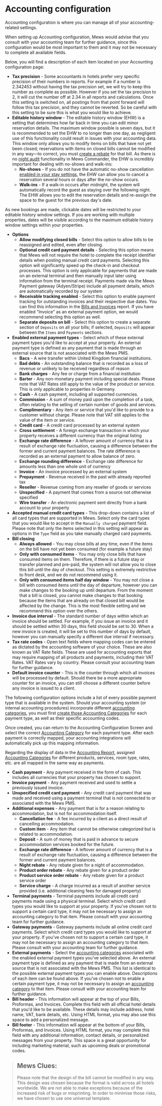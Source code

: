 # Accounting configuration

Accounting configuration is where you can manage all of your accounting-related settings.

When setting up Accounting configuration, Mews would advise that you consult with your accounting team for further guidance, since this configuration would be most important to them and it may not be necessary to complete all available fields.

Below, you will find a description of each item located on your Accounting configuration page:

* **Tax precision** - Some accountants in hotels prefer very specific precision of their numbers in reports. For example if a number is 2.342453 without having the tax precision set, we will try to keep this number as complete as possible. However if you set the tax precision to 2, it will cut the number off at 2.34 in all reports and calculations. Once this setting is switched on, all postings from that point forward will follow this tax precision, and they cannot be reverted. So be careful with this setting to be sure this is what you would like to achieve.
* **Editable history window** - The editable history window \(EHW\) is a setting that determines how far back in time you can edit minor reservation details. The maximum window possible is seven days, but it is recommended to set the EHW to no longer than one day, as negligent use of this functionality could result in issues with your accounting data. This window only allows you to modify items on bills that have not yet been closed; reservations with items on closed bills cannot be modified in any way—to correct, you must [create a rebate](https://mews-systems.gitbook.io/guide/commander/profiles/customer-profile/billing/rebate-bills) for that bill. As there is no [night audit](https://mews-systems.gitbook.io/guide/commander/about-commander#night-audit) functionality in Mews Commander, the EHW is incredibly important for dealing with no-shows and walk-ins:
  * **No-shows** - If you do not have the automatic no-show cancellation [enabled in your stay settings](https://mews-systems.gitbook.io/guide/commander/settings/sales-settings/services/stay-services#options), the EHW can allow you to cancel a reservation several hours or days after the no-show occurs.
  * **Walk-ins** - If a walk-in occurs after midnight, the system will automatically record the guest as staying over the following night. The EHW allows you to edit the reservation details and re-assign the space to the guest for the previous day's date.

As new bookings are made, clickable dates will be restricted to your editable history window settings. If you are working with multiple properties, dates will be visible according to the maximum editable history window settings within your properties.

* **Options**
  * **Allow modifying closed bills** - Select this option to allow bills to be reassigned and edited, even after closing.
  * **Optional credit card payment details** - Selecting this option means that Mews will not require the hotel to complete the receipt identifier details when posting manual credit card payments. Selecting this option will significantly speed up the check-in and checkout processes. This option is only applicable for payments that are made on an external terminal and then manually input later using information from the terminal receipt. Payments made via the Mews Payment gateway \(Adyen/Stripe\) include all payment details, which are automatically recorded by our system
  * **Receivable tracking enabled** - Select this option to enable payment tracking for outstanding invoices and their respective due dates. You can find this information in the [Bills and Invoices](../../reports/bills-and-invoices.md) report. If you have enabled "Invoice" as an external payment option, we would recommend selecting this option as well.
  * **Separate deposits on bill** - Select this option to create a separate section of `Deposits` on all your bills; if selected, `Deposits` will appear between the `Items` and `Payments` sections.
* **Enabled external payment types** - Select which of these external payment types you'd like to accept at your property. An external payment type is defined as any payment that is made through an external source that is not associated with the Mews PMS.
  * **Bacs** - A wire transfer within United Kingdom financial institutions.
  * **Bad debts** - An outstanding balance that is recorded as a loss of revenue or unlikely to be received regardless of reason
  * **Bank charges** - Any fee or charge from a financial institution 
  * **Barter** - Any non-monetary payment including special deals. Please note that VAT Rates still apply to the value of the product or service. This is only applicable to properties in Germany.
  * **Cash** - A cash payment, including all supported currencies. 
  * **Commission** - A sum of money paid upon the completion of a task, often relating to the selling of certain number of goods and services.
  * **Complimentary** - Any item or service that you'd like to provide to a customer without charge. Please note that VAT still applies to the value of the item or service. 
  * **Credit card** - A credit card processed by an external system
  * **Cross settlement** - A foreign exchange transaction in which your property receives a different currency than the original listing
  * **Exchange rate difference** - A leftover amount of currency that is a result of exchange rate fluctuation, causing a difference between the former and current payment balances. The rate difference is recorded as an external payment to allow balance of zero.
  * **Exchange rounding difference** - Exchange rate difference for amounts less than one whole unit of currency
  * **Invoice** - An invoice processed by an external system
  * **Prepayment** - Revenue received in the past with already reported tax
  * **Reseller** - Revenue coming from any reseller of goods or services
  * **Unspecified** - A payment that comes from a source not otherwise specified 
  * **Wire transfer** - An electronic payment sent directly from a bank account to your property
* **Accepted manual credit card types** - This drop-down contains a list of all card types that are supported in Mews. Select only the card types that you would like to accept in the `Manually charged` payment field. Please note that only the items selected in this setting will appear as options in the `Type` field as you take manually charged card payments. 
* **Bill closing**
  * **Always allowed** - You may close bills at any time, even if the items on the bill have not yet been consumed \(for example a future stay\)
  * **Only with consumed items** - You may only close bills that have consumed items on them. Therefore, if there is a future stay or transfer planned and pre-paid, the system will not allow you to close this bill until the day of checkout. This setting is extremely restrictive to front desk, and we do not recommend using it.
  * **Only with consumed items half day window** - You may not close a bill with consumed items until the day of departure, however you can make changes to the booking up until departure. From the moment that a bill is closed, you cannot make changes to that booking because the items that are already on that closed bill would be affected by the change. This is the most flexible setting and we recommend this option over the others.
* **Invoice due interval** - The standard number of days within which an invoice should be settled. For example, if you issue an invoice and it should be settled within 30 days, this field should be set to 30. When a new invoice is created, it will be set to this number of days by default, however you can manually specify a different due interval if necessary.
* **Tax rate codes** - Open text fields where mapping codes can be entered as dictated by the accounting software of your choice. These are also known as VAT Rate fields. These are used for accounting exports that may require mapping of all products and payments, including their VAT Rates. VAT Rates vary by country. Please consult your accounting team for further guidance.
* **Default invoice counter** - This is the counter through which all invoices will be processed by default. Should there be a more appropriate counter for an invoice, you can still choose a different counter before any invoice is issued to a client. 

The following configuration options include a list of every possible payment type that is available in the system. Should your accounting system \(or internal accounting procedures\) incorporate different [accounting categories](accounting-categories.md), you must first [create those Accounting Categories](https://github.com/mews-systems/commander-guide/tree/aba4aad5c9d2bc8ec74b2a6c202f25d981c8b45b/settings/finance-settings/accounting-categories/create-an-accounting-category.md) for each payment type, as well as their specific accounting codes.

Once created, you can return to the Accounting Configuration Screen and select the correct [Accounting Category](accounting-categories.md) for each payment type. After each payment is correctly mapped, your accounting integrations will automatically pick up this mapping information.

Regarding the display of data in the [Accounting Report](../../reports/accounting-report.md), assigned [Accounting Categories](accounting-categories.md) for different products, services, room type, rates, etc. are all mapped in the same way as payments.

* **Cash payment** - Any payment received in the form of cash. This includes all currencies that your property has chosen to support. 
* **Invoice payment** - Any payment received and used to settle a previously issued invoice. 
* **Unspecified credit card payment** - Any credit card payment that was made and received using a payment terminal that is not connected to or associated with the Mews PMS.
* **Additional expenses** - Any payment that is for a reason relating to accommodation, but is not for accommodation itself.
  * **Cancellation fee** - A fee incurred by a client as a direct result of cancelling accommodation. 
  * **Custom item** - Any item that cannot be otherwise categorized but is related to accommodation. 
  * **Deposit** - A sum of money that is paid in advance to secure accommodation services booked for the future.
  * **Exchange rate difference** - A leftover amount of currency that is a result of exchange rate fluctuation, causing a difference between the former and current payment balances. 
  * **Night rebate** - Any rebate given for a night of accommodation. 
  * **Product order rebate** - Any rebate given for a product order
  * **Product service order rebate** - Any rebate given for a product service order
  * **Service charge** - A charge incurred as a result of another service provided \(i.e. additional cleaning fees for damaged property\)
* **Terminal payments** - Terminal payments include all credit card payments made using a physical terminal. Select which credit card types you would like to support at your property. If you've chosen not to support a certain card type, it may not be necessary to assign an accounting category to that item. Please consult with your accounting team for further guidance.
* **Gateway payments** - Gateway payments include all online credit card payments. Select which credit card types you would like to support at your property. If you've chosen not to support a certain card type, it may not be necessary to assign an accounting category to that item. Please consult with your accounting team for further guidance.
* **External payments** - Select the [accounting categories](accounting-categories.md) associated with the enabled external payment types you've selected above. An external payment type is defined as any payment that is made from an external source that is not associated with the Mews PMS. This list is identical to the possible external payment types you can enable above. Descriptions of each item can be found above. If you've chosen not to enable a certain payment type, it may not be necessary to assign an [accounting category](accounting-categories.md) to that item. Please consult with your accounting team for further guidance.
* **Bill header** - This information will appear at the top of your Bills, Proformas, and Invoices. Complete this field with all official hotel details that you'd like to be available. These details may include address, hotel name, VAT, bank details, etc. Using HTML format, you may also use this space to add a personalized message.
* **Bill footer** - This information will appear at the bottom of your Bills, Proformas, and Invoices. Using HTML format, you may complete this field with any additional information, contact details, or personalized messages from your property. This space is a great opportunity for including marketing material, such as upcoming deals or promotional codes.

> ## Mews Clues:
>
> Please note that the design of the bill cannot be modified in any way. This design was chosen because the format is valid across all hotels worldwide. We are not able to make exceptions because of the increased risk of bugs or misprinting. In order to minimise those risks, we have chosen to use one universal template.

